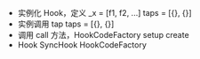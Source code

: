 - 实例化 Hook，定义 _x = [f1, f2, ...] taps = [{}, {}]
- 实例调用 tap taps = [{}, {}]
- 调用 call 方法，HookCodeFactory setup create
- Hook SyncHook HookCodeFactory
